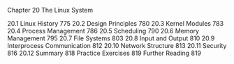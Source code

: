 

Chapter 20 The Linux System

20.1 Linux History 775
20.2 Design Principles 780
20.3 Kernel Modules 783
20.4 Process Management 786
20.5 Scheduling 790
20.6 Memory Management 795
20.7 File Systems 803
20.8 Input and Output 810
20.9 Interprocess Communication 812
20.10 Network Structure 813
20.11 Security 816
20.12 Summary 818
Practice Exercises 819
Further Reading 819